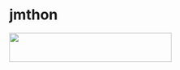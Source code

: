 # jmthon

<p align="left"><a href="https://heroku.com/deploy?template=https://github.com/dege12/musi"> <img src="https://img.shields.io/badge/Deploy%20To%20Heroku-purple?style=for-the-badge&logo=heroku" width="320" height="58.45"/></a></p>
